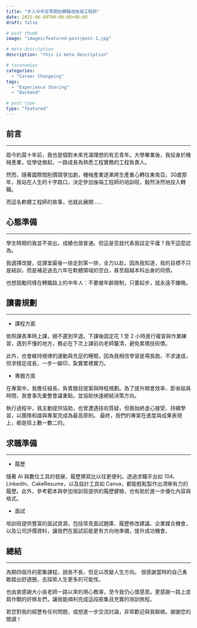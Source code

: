 ```yaml
---
title: "步入中年從零開始轉職成後端工程師"
date: 2025-06-09T00:00:00+08:00
draft: false

# post thumb
image: "images/featured-post/post-1.jpg"

# meta description
description: "this is meta description"

# taxonomies
categories:
  - "Career Changeing"
tags:
  - "Experience Sharing"
  - "Backend"

# post type
type: "featured"
---
```


## 前言
<hr>
距今約莫十年前，我也是個對未來充滿理想的有志青年。大學畢業後，我投身於機械產業，從學徒做起，一路成長為熟悉工程實務的工程負責人。

然而，隨著國際間削價競爭加劇，機械產業逐漸將生產重心轉往東南亞。30歲那年，我站在人生的十字路口，決定參加後端工程師的培訓班，毅然決然地投入轉職。

而這名軟體工程師的故事，也就此展開……

## 心態準備
<hr>
學生時期的我並不突出，成績也很普通。但這是否就代表我註定平庸？我不這麼認為。

我選擇改變，從課堂最後一排走到第一排，全力以赴。因為我知道，我的目標不只是結訓，而是補足過去六年在軟體領域的空白，甚至超越本科出身的同儕。

也想鼓勵同樣在轉職路上的中年人：不要被年齡限制，只要起步，就永遠不嫌晚。

## 讀書規劃
<hr>

* 課程方面

依照課表準時上課，絕不遲到早退。下課後固定花 1 至 2 小時進行複習與作業練習，遇到不懂的地方，務必在下次上課前向老師釐清，避免累積技術債。

此外，也會維持規律的運動與充足的睡眠，因為我相信學習是場長跑，不求速成，但求穩定成長，一步一腳印，紮實累積實力。

* 專題方面

在專案中，我擔任組長，負責題目提案與時程規劃。為了提升開會效率、節省組員時間，我會事先彙整會議重點，並協助快速總結決策方向。

執行過程中，我主動提供協助，也曾遭遇技術質疑，但我始終虛心接受、持續學習，以團隊和諧與專案完成為最高原則。
最終，我們的專案在進度與成果表現上，都是班上數一數二的。

## 求職準備
<hr>

* 履歷

隨著 AI 與數位工具的發展，履歷撰寫比以往更便利。透過求職平台如 104、LinkedIn、CakeResume，以及設計工具如 Canva，都能輕鬆製作出清晰有力的履歷。此外，參考範本與參加培訓班提供的履歷健檢，也有助於進一步優化內容與格式。

* 面試

培訓班提供豐富的面試資源，包括常見面試題庫、履歷修改建議、企業媒合機會，以及公司評價資料，讓我們在面試前能更有方向地準備，提升成功機會。

## 總結
<hr>
為期四個月的密集課程，說長不長，但足以改變人生方向。
很感謝當時的自己勇敢踏出舒適圈，去探索人生更多的可能性。

也由衷感謝大小吳老師一路以來的用心教導，至今我仍心懷感恩。更感謝一路上並肩作戰的好隊友們，讓我能順利完成這段密集且充實的培訓旅程。

若您對我的經歷有任何問題，或想進一步交流討論，非常歡迎與我聯絡。謝謝您的閱讀！

